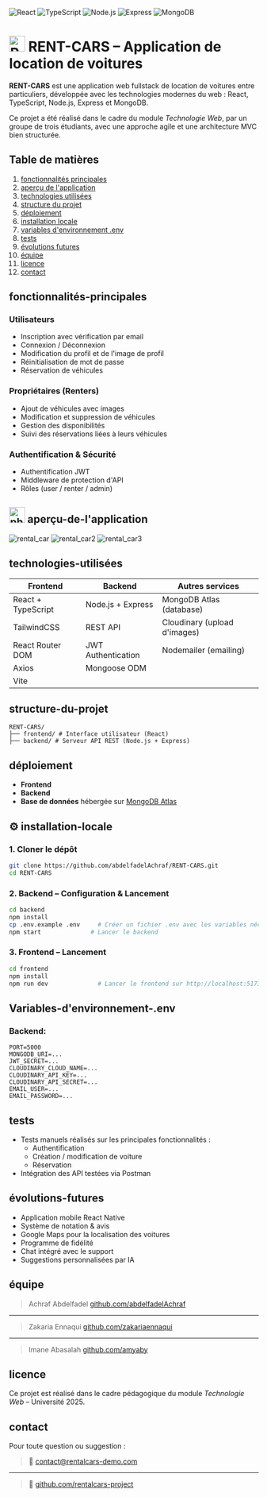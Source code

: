 ![React](https://img.shields.io/badge/react-%2320232a.svg?style=for-the-badge&logo=react&logoColor=%2361DAFB) ![TypeScript](https://img.shields.io/badge/typescript-%23007ACC.svg?style=for-the-badge&logo=typescript&logoColor=white) ![Node.js](https://img.shields.io/badge/node.js-339933?style=for-the-badge&logo=nodedotjs&logoColor=white) ![Express](https://img.shields.io/badge/express-000000?style=for-the-badge&logo=express&logoColor=white) ![MongoDB](https://img.shields.io/badge/mongodb-47A248?style=for-the-badge&logo=mongodb&logoColor=white)

<!--# 🚗 RENT-CARS – Application de location de voitures-->
# <img src="frontend/src/assets/logo.png" alt="RENT-CARS Logo" height="32"/> RENT-CARS – Application de location de voitures

**RENT-CARS** est une application web fullstack de location de voitures entre particuliers, développée avec les technologies modernes du web : React, TypeScript, Node.js, Express et MongoDB.

Ce projet a été réalisé dans le cadre du module *Technologie Web*, par un groupe de trois étudiants, avec une approche agile et une architecture MVC bien structurée.

<!-- **vous trouvez lien en haut dans description** :
> 🔗 [Lien de la démo](https://rent-cars-omega.vercel.app/) -->

## Table de matières

1. [fonctionnalités principales](#fonctionnalités-principales)
2. [aperçu de l'application](#aperçu-de-lapplication)
3. [technologies utilisées](#technologies-utilisées)
4. [structure du projet](#structure-du-projet)
5. [déploiement](#déploiement)
6. [installation locale](#installation-locale)
7. [variables d'environnement .env](#variables-denvironnement-.env)
8. [tests](#tests)
9. [évolutions futures](#évolutions-futures)
10. [équipe](#équipe)
11. [licence](#licence)
12. [contact](#contact)

## fonctionnalités-principales

### Utilisateurs
- Inscription avec vérification par email
- Connexion / Déconnexion
- Modification du profil et de l'image de profil
- Réinitialisation de mot de passe
- Réservation de véhicules

### Propriétaires (Renters)
- Ajout de véhicules avec images
- Modification et suppression de véhicules
- Gestion des disponibilités
- Suivi des réservations liées à leurs véhicules

### Authentification & Sécurité
- Authentification JWT
- Middleware de protection d'API
- Rôles (user / renter / admin)

## <img src="frontend/src/assets/phone.png" alt="phone" height="32"/> aperçu-de-l'application

![rental_car](frontend/src/assets/rental_car.png)
![rental_car2](frontend/src/assets/rental_car2.png)
![rental_car3](frontend/src/assets/rental_car3.png)

## technologies-utilisées

| Frontend              | Backend                   | Autres services              |
|-----------------------|---------------------------|------------------------------|
| React + TypeScript    | Node.js + Express         | MongoDB Atlas (database)     |
| TailwindCSS           | REST API                  | Cloudinary (upload d'images) |
| React Router DOM      | JWT Authentication        | Nodemailer (emailing)        |
| Axios                 | Mongoose ODM              |                              |
| Vite                  |                           |                              |

## structure-du-projet

```
RENT-CARS/
├── frontend/ # Interface utilisateur (React)
├── backend/ # Serveur API REST (Node.js + Express)
```

## déploiement

<!-- > 🔗 [Lien de la démo](https://rent-cars-omega.vercel.app/) -->
- **Frontend**
- **Backend**
- **Base de données** hébergée sur [MongoDB Atlas](https://www.mongodb.com/cloud/atlas)

## ⚙️ installation-locale

### 1. Cloner le dépôt

```bash
git clone https://github.com/abdelfadelAchraf/RENT-CARS.git
cd RENT-CARS
```

### 2. Backend – Configuration & Lancement

```bash
cd backend
npm install
cp .env.example .env     # Créer un fichier .env avec les variables nécessaires
npm start              # Lancer le backend
```

### 3. Frontend – Lancement

```bash
cd frontend
npm install
npm run dev              # Lancer le frontend sur http://localhost:5173
```

## Variables-d'environnement-.env

### Backend:
```
PORT=5000
MONGODB_URI=...
JWT_SECRET=...
CLOUDINARY_CLOUD_NAME=...
CLOUDINARY_API_KEY=...
CLOUDINARY_API_SECRET=...
EMAIL_USER=...
EMAIL_PASSWORD=...
```

## tests

- Tests manuels réalisés sur les principales fonctionnalités : 
  - Authentification
  - Création / modification de voiture
  - Réservation
- Intégration des API testées via Postman

## évolutions-futures

- Application mobile React Native
- Système de notation & avis
- Google Maps pour la localisation des voitures
- Programme de fidélité
- Chat intégré avec le support
- Suggestions personnalisées par IA

## équipe

>Achraf Abdelfadel [github.com/abdelfadelAchraf](https://github.com/abdelfadelAchraf)
---
> Zakaria Ennaqui [github.com/zakariaennaqui](https://github.com/zakariaennaqui)
---
> Imane Abasalah [github.com/amyaby](https://github.com/amyaby)

## licence

Ce projet est réalisé dans le cadre pédagogique du module *Technologie Web* – Université 2025.

## contact

Pour toute question ou suggestion :
> 📧 [contact@rentalcars-demo.com](mailto:contact@rentalcars-demo.com)
---
> 🔗 [github.com/rentalcars-project](https://github.com/rentalcars-project)
